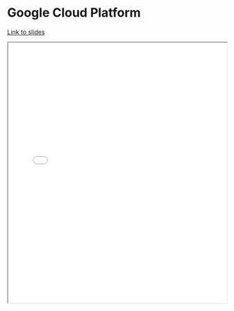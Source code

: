 # Google Cloud Platform

[Link to slides](slides/1_3_gcp.html)

<iframe
  src="slides/1_3_gcp.html"
  style="width:100%; height:600px;"
></iframe>
